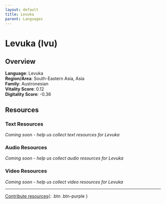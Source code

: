 ```yaml
---
layout: default
title: Levuka
parent: Languages
---
```


# Levuka (lvu)

## Overview

**Language**: Levuka  
**Region/Area**: South-Eastern Asia, Asia  
**Family**: Austronesian  
**Vitality Score**: 0.12  
**Digitality Score**: -0.36  

## Resources

### Text Resources
*Coming soon - help us collect text resources for Levuka*

### Audio Resources
*Coming soon - help us collect audio resources for Levuka*

### Video Resources
*Coming soon - help us collect video resources for Levuka*

---

[Contribute resources](https://fairtrain.github.io/){: .btn .btn-purple }
